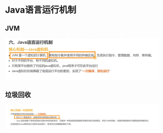 # Java语言运行机制

## JVM

  ![Alt](../../assets/images/java2.png)

## 垃圾回收

  ![Alt](../../assets/images/java3.png)
